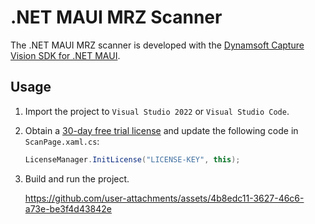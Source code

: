 # .NET MAUI MRZ Scanner

The .NET MAUI MRZ scanner is developed with the [Dynamsoft Capture Vision SDK for .NET MAUI](https://www.nuget.org/packages/Dynamsoft.CaptureVisionBundle.Maui). 

## Usage
1. Import the project to `Visual Studio 2022` or `Visual Studio Code`.
2. Obtain a [30-day free trial license](https://www.dynamsoft.com/customer/license/trialLicense/?product=dcv&package=cross-platform) and update the following code in `ScanPage.xaml.cs`:

    ```csharp
    LicenseManager.InitLicense("LICENSE-KEY", this);
    ```
3. Build and run the project.

    https://github.com/user-attachments/assets/4b8edc11-3627-46c6-a73e-be3f4d43842e



